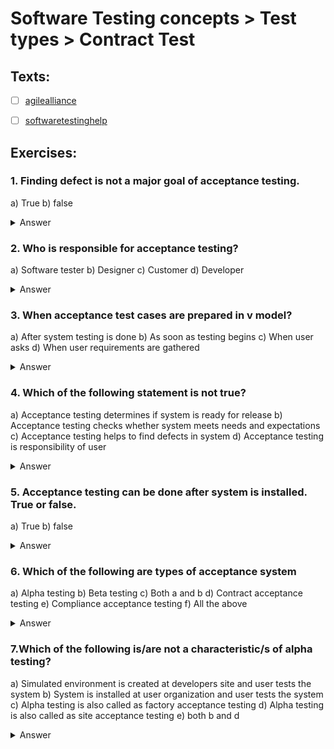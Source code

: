 # Software Testing concepts > Test types > Contract Test

## Texts:

- [ ] [agilealliance](https://www.agilealliance.org/glossary/acceptance/#q=~(infinite~false~filters~(postType~(~'page~'post~'aa_book~'aa_event_session~'aa_experience_report~'aa_glossary~'aa_research_paper~'aa_video)~tags~(~'acceptance*20test))~searchTerm~'~sort~false~sortDirection~'asc~page~1))
- [ ] [softwaretestinghelp](https://www.softwaretestinghelp.com/what-is-acceptance-testing/)


## Exercises:



### 1. Finding defect is not a major goal of acceptance testing.

a) True
b) false

<Details>
	<summary>Answer</summary>
	a
	Comment : A major goal is acceptance testing is to test if system is acceptable to user or not.
</Details>


### 2. Who is responsible for acceptance testing?

a) Software tester
b) Designer
c) Customer
d) Developer

<Details>
	<summary>Answer</summary>	
	c
	Comment: Customer is responsible for acceptance testing.
</Details>


### 3. When acceptance test cases are prepared in v model?

a) After system testing is done
b) As soon as testing begins
c) When user asks
d) When user requirements are gathered

<Details>
	<summary>Answer</summary>
	d
	Comment: When user requirements are gathered, URS(User requirement specification) document is prepared based on which acceptance test cases are prepared.
</Details>


### 4. Which of the following statement is not true?

a) Acceptance testing determines if system is ready for release
b) Acceptance testing checks whether system meets needs and expectations
c) Acceptance testing helps to find defects in system
d) Acceptance testing is responsibility of user

<Details>
	<summary>Answer</summary>
	c
	Comment: The goal of acceptance testing is to check if user accepts the system and ensuring his confidence in system. Defect finding is major goal of system testing.
</Details>


### 5. Acceptance testing can be done after system is installed. True or false.

a) True
b) false

<Details>
	<summary>Answer</summary>
	a
	Comment: For commercial Of The Shelf (COTS) , system might be tested after installation is done.
</Details>


### 6. Which of the following are types of acceptance system

a) Alpha testing
b) Beta testing
c) Both a and b
d) Contract acceptance testing
e) Compliance acceptance testing
f) All the above

<Details>
	<summary>Answer</summary>
	f
</Details>


### 7.Which of the following is/are not a characteristic/s of alpha testing?

a) Simulated environment is created at developers site and user tests the system
b) System is installed at user organization and user tests the system
c) Alpha testing is also called as factory acceptance testing
d) Alpha testing is also called as site acceptance testing
e) both b and d

<Details>
	<summary>Answer</summary>
	e
	Comment: In alpha testing, Simulated environment is created at developers site and user tests the system. Alpha testing is also called as factory acceptance testing while remaining are characteristics of beta testing
</Details>
